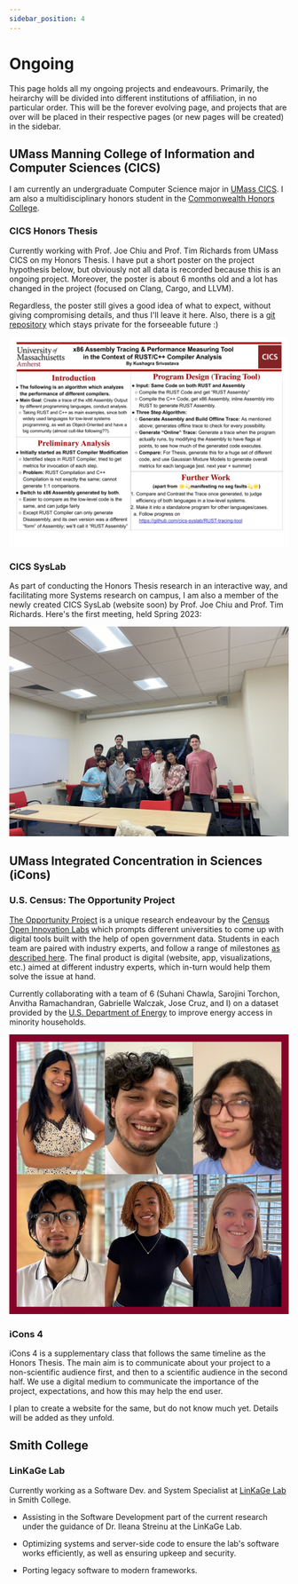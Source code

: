 ```yaml
---
sidebar_position: 4
---
```


# Ongoing

This page holds all my ongoing projects and endeavours. Primarily, the heirarchy will be divided into different institutions of affiliation, in no particular order. This will be the forever evolving page, and projects that are over will be placed in their respective pages (or new pages will be created) in the sidebar.

## UMass Manning College of Information and Computer Sciences (CICS)

I am currently an undergraduate Computer Science major in [UMass CICS](https://cics.umass.edu). I am also a multidisciplinary honors student in the [Commonwealth Honors College](https://www.umass.edu/honors/).

### CICS Honors Thesis

Currently working with Prof. Joe Chiu and Prof. Tim Richards from UMass CICS on my Honors Thesis. I have put a short poster on the project hypothesis below, but obviously not all data is recorded because this is an ongoing project. Moreover, the poster is about 6 months old and a lot has changed in the project (focused on Clang, Cargo, and LLVM). 

Regardless, the poster still gives a good idea of what to expect, without giving compromising details, and thus I'll leave it here. Also, there is a [git repository](https://github.com/cics-syslab/RUST-tracing-tool) which stays private for the forseeable future :)

![Poster](./assets/SysLab.png)

### CICS SysLab

As part of conducting the Honors Thesis research in an interactive way, and facilitating more Systems research on campus, I am also a member of the newly created CICS SysLab (website soon) by Prof. Joe Chiu and Prof. Tim Richards. Here's the first meeting, held Spring 2023:

![SysLab](./assets/syslab-all.jpg)

## UMass Integrated Concentration in Sciences (iCons)

### U.S. Census: The Opportunity Project

[The Opportunity Project](https://opportunity.census.gov/) is a unique research endeavour by the [Census Open Innovation Labs](https://coil.census.gov/) which prompts different universities to come up with digital tools built with the help of open government data. Students in each team are paired with industry experts, and follow a range of milestones [as described here](https://opportunity.census.gov/our-process/). The final product is digital (website, app, visualizations, etc.) aimed at different industry experts, which in-turn would help them solve the issue at hand.

Currently collaborating with a team of 6 (Suhani Chawla, Sarojini Torchon, Anvitha Ramachandran, Gabrielle Walczak, Jose Cruz, and I) on a dataset provided by the [U.S. Department of Energy](https://energy.gov/) to improve energy access in minority households.

![Team Picture](./assets/top-students.jpg)

### iCons 4

iCons 4 is a supplementary class that follows the same timeline as the Honors Thesis. The main aim is to communicate about your project to a non-scientific audience first, and then to a scientific audience in the second half. We use a digital medium to communicate the importance of the project, expectations, and how this may help the end user. 

I plan to create a website for the same, but do not know much yet. Details will be added as they unfold. 

## Smith College

### LinKaGe Lab

Currently working as a Software Dev. and System Specialist at [LinKaGe Lab](https://linkage.cs.umass.edu/) in Smith College. 

- Assisting in the Software Development part of the current research under the guidance of Dr. Ileana Streinu at the LinKaGe Lab. 

- Optimizing systems and server-side code to ensure the lab's software works efficiently, as well as ensuring upkeep and security.

- Porting legacy software to modern frameworks.